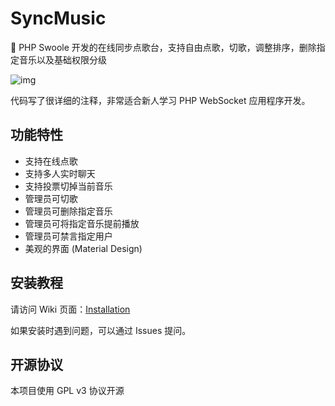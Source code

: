 # SyncMusic
🎵 PHP Swoole 开发的在线同步点歌台，支持自由点歌，切歌，调整排序，删除指定音乐以及基础权限分级

![img](https://i.loli.net/2019/11/07/LWSAIwPiYjnH7zT.png)

代码写了很详细的注释，非常适合新人学习 PHP WebSocket 应用程序开发。

## 功能特性
- 支持在线点歌
- 支持多人实时聊天
- 支持投票切掉当前音乐
- 管理员可切歌
- 管理员可删除指定音乐
- 管理员可将指定音乐提前播放
- 管理员可禁言指定用户
- 美观的界面 (Material Design)

## 安装教程

请访问 Wiki 页面：[Installation](https://github.com/kasuganosoras/SyncMusic/wiki/Installation)

如果安装时遇到问题，可以通过 Issues 提问。

## 开源协议

本项目使用 GPL v3 协议开源
